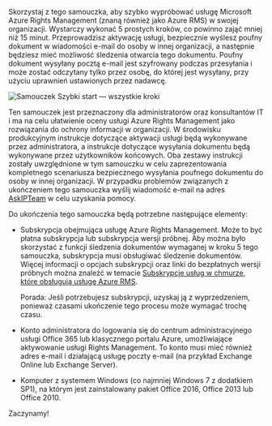 Skorzystaj z tego samouczka, aby szybko wypróbować usługę Microsoft Azure Rights Management (znaną również jako Azure RMS) w swojej organizacji. Wystarczy wykonać 5 prostych kroków, co powinno zająć mniej niż 15 minut. Przeprowadzisz aktywację usługi, bezpiecznie wyślesz poufny dokument w wiadomości e-mail do osoby w innej organizacji, a następnie będziesz mieć możliwość śledzenia otwarcia tego dokumentu. Poufny dokument wysyłany pocztą e-mail jest szyfrowany podczas przesyłania i może zostać odczytany tylko przez osobę, do której jest wysyłany, przy użyciu uprawnień ustawionych przez nadawcę.

![Samouczek Szybki start — wszystkie kroki](../media/AzRMS_QuickStartStepsAll.PNG)

Ten samouczek jest przeznaczony dla administratorów oraz konsultantów IT i ma na celu ułatwienie oceny usługi Azure Rights Management jako rozwiązania do ochrony informacji w organizacji. W środowisku produkcyjnym instrukcje dotyczące aktywacji usługi będą wykonywane przez administratora, a instrukcje dotyczące wysyłania dokumentu będą wykonywane przez użytkowników końcowych. Oba zestawy instrukcji zostały uwzględnione w tym samouczku w celu zaprezentowania kompletnego scenariusza bezpiecznego wysyłania poufnego dokumentu do osoby w innej organizacji. W przypadku problemów związanych z ukończeniem tego samouczka wyślij wiadomość e-mail na adres [AskIPTeam](mailto:askipteam@microsoft.com?subject=Having%20problems%20with%20the%20Quick%20Start%20tutorial) w celu uzyskania pomocy.

Do ukończenia tego samouczka będą potrzebne następujące elementy:

-   Subskrypcja obejmująca usługę Azure Rights Management. Może to być płatna subskrypcja lub subskrypcja wersji próbnej. Aby można było skorzystać z funkcji śledzenia dokumentów wymaganej w kroku 5 tego samouczka, subskrypcja musi obsługiwać śledzenie dokumentów. Więcej informacji o opcjach subskrypcji oraz linki do bezpłatnych wersji próbnych można znaleźć w temacie [Subskrypcje usług w chmurze, które obsługują usługę Azure RMS](../get-started/requirements-subscriptions.md).

    Porada: Jeśli potrzebujesz subskrypcji, uzyskaj ją z wyprzedzeniem, ponieważ czasami ukończenie tego procesu może wymagać trochę czasu.

-   Konto administratora do logowania się do centrum administracyjnego usługi Office 365 lub klasycznego portalu Azure, umożliwiające aktywowanie usługi Rights Management. To konto musi mieć również adres e-mail i działającą usługę poczty e-mail (na przykład Exchange Online lub Exchange Server).

-   Komputer z systemem Windows (co najmniej Windows 7 z dodatkiem SP1), na którym jest zainstalowany pakiet Office 2016, Office 2013 lub Office 2010.

Zaczynamy!


<!--HONumber=Jul16_HO3-->


